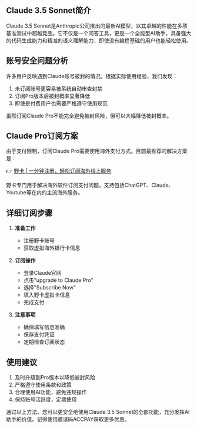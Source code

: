 ## Claude 3.5 Sonnet简介

Claude 3.5 Sonnet是Anthropic公司推出的最新AI模型，以其卓越的性能在多项基准测试中超越竞品。它不仅是一个问答工具，更是一个全能型AI助手，具备强大的代码生成能力和精准的语义理解能力，即使没有编程基础的用户也能轻松使用。

## 账号安全问题分析

许多用户反映遇到Claude账号被封的情况。根据实际使用经验，我们发现：

1. 未订阅账号更容易被系统自动审查封禁
2. 订阅Pro版本后被封概率显著降低
3. 即使是付费用户也需要严格遵守使用规范

虽然订阅Claude Pro不能完全避免被封风险，但可以大幅降低被封概率。

## Claude Pro订阅方案

由于支付限制，订阅Claude Pro需要使用海外支付方式。目前最推荐的解决方案是：

👉 [野卡 | 一分钟注册，轻松订阅海外线上服务](https://bit.ly/bewildcard)

野卡专门用于解决海外软件订阅支付问题，支持包括ChatGPT、Claude、Youtube等在内的主流海外服务。

## 详细订阅步骤

1. **准备工作**
   - 注册野卡账号
   - 获取虚拟海外银行卡信息

2. **订阅操作**
   - 登录Claude官网
   - 点击"upgrade to Claude Pro"
   - 选择"Subscribe Now"
   - 填入野卡虚拟卡信息
   - 完成支付

3. **注意事项**
   - 确保填写信息准确
   - 保存支付凭证
   - 定期检查订阅状态

## 使用建议

1. 及时升级到Pro版本以降低被封风险
2. 严格遵守使用条款和政策
3. 合理使用AI功能，避免违规操作
4. 保持账号活跃度，定期使用

通过以上方法，您可以更安全地使用Claude 3.5 Sonnet的全部功能，充分发挥AI助手的价值。记得使用邀请码ACCPAY获取更多优惠。